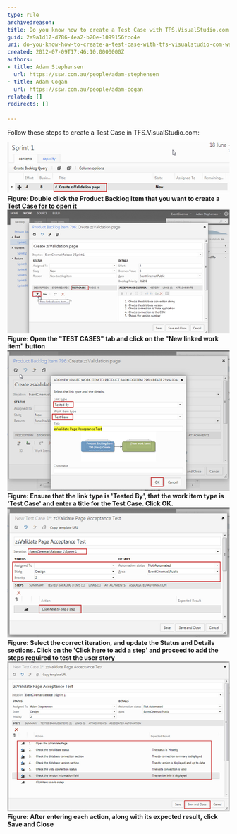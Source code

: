 ```yaml
---
type: rule
archivedreason: 
title: Do you know how to create a Test Case with TFS.VisualStudio.com (was TFSPreview)?
guid: 2a9a1d17-d786-4ea2-b20e-1099156fcc4e
uri: do-you-know-how-to-create-a-test-case-with-tfs-visualstudio-com-was-tfspreview
created: 2012-07-09T17:46:10.0000000Z
authors:
- title: Adam Stephensen
  url: https://ssw.com.au/people/adam-stephensen
- title: Adam Cogan
  url: https://ssw.com.au/people/adam-cogan
related: []
redirects: []

---
```


Follow these steps to create a Test Case in TFS.VisualStudio.com: 
<!--endintro-->
![How to create a test case](create-tc-1.jpg)**Figure: Double click the Product Backlog Item that you want to create a Test Case for to open it** ![How to create a test case](create-tc-2.jpg)**Figure: Open the "TEST CASES" tab and click on the "New linked work item" button** ![How to create a test case](create-tc-3.jpg)**Figure: Ensure that the link type is 'Tested By', that the work item type is 'Test Case' and enter a title for the Test Case. Click OK.** ![How to create a test case](create-tc-4.jpg)**Figure: Select the correct iteration, and update the Status and Details sections. Click on the 'Click here to add a step' and proceed to add the steps required to test the user story** ![How to create a test case](create-tc-5.jpg)**Figure: After entering each action, along with its expected result, click Save and Close**
